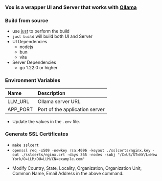 ### Vox is a wrapper UI and Server that works with [Ollama](https://ollama.com/)

### Build from source

- use [just](https://github.com/casey/just/releases) to perform the build
- `just build` will build both UI and Server
- UI Dependencies
  - nodejs
  - bun
  - vite
- Server Dependencies
  - go 1.22.0 or higher

### Environment Variables

| Name     | Description                    |
| :------- | :----------------------------- |
| LLM_URL  | Ollama server URL              |
| APP_PORT | Port of the application server |

- Update the values in the `.env` file.

### Generate SSL Certificates

- `make sslcert`
- `openssl req -x509 -newkey rsa:4096 -keyout ./sslcerts/nginx.key -out ./sslcerts/nginx.crt -days 365 -nodes -subj "/C=US/ST=NY/L=New York/O=LLM/OU=LLM/CN=example.com"`

* Modify Country, State, Locality, Organization, Organization Unit, Common Name, Email Address in the above command.
